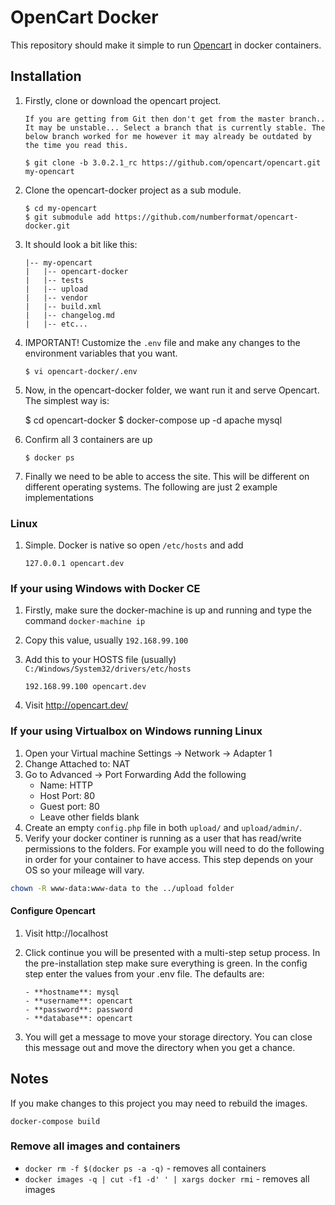 # OpenCart Docker

This repository should make it simple to run [Opencart](http://www.opencart.com/) in docker containers.

## Installation

1.  Firstly, clone or download the opencart project.

        If you are getting from Git then don't get from the master branch.. It may be unstable... Select a branch that is currently stable. The below branch worked for me however it may already be outdated by the time you read this.

        $ git clone -b 3.0.2.1_rc https://github.com/opencart/opencart.git my-opencart

2.  Clone the opencart-docker project as a sub module.

        $ cd my-opencart
        $ git submodule add https://github.com/numberformat/opencart-docker.git

3.  It should look a bit like this:

        |-- my-opencart
        |   |-- opencart-docker
        |   |-- tests
        |   |-- upload
        |   |-- vendor
        |   |-- build.xml
        |   |-- changelog.md
        |   |-- etc...

4.  IMPORTANT! Customize the `.env` file and make any changes to the environment variables that you want.

        $ vi opencart-docker/.env

5.  Now, in the opencart-docker folder, we want run it and serve Opencart. The simplest way is:

    $ cd opencart-docker
    $ docker-compose up -d apache mysql

6.  Confirm all 3 containers are up

        $ docker ps

7.  Finally we need to be able to access the site. This will be different on different operating systems. The following are just 2 example implementations

### Linux

1.  Simple. Docker is native so open `/etc/hosts` and add

        127.0.0.1 opencart.dev

### If your using Windows with Docker CE

1.  Firstly, make sure the docker-machine is up and running and type the command `docker-machine ip`
2.  Copy this value, usually `192.168.99.100`
3.  Add this to your HOSTS file (usually) `C:/Windows/System32/drivers/etc/hosts`

        192.168.99.100 opencart.dev

4.  Visit http://opencart.dev/

### If your using Virtualbox on Windows running Linux

1. Open your Virtual machine Settings -> Network -> Adapter 1
2. Change Attached to: NAT
3. Go to Advanced -> Port Forwarding Add the following
   - Name: HTTP
   - Host Port: 80
   - Guest port: 80
   - Leave other fields blank
4. Create an empty `config.php` file in both `upload/` and `upload/admin/`.
5. Verify your docker continer is running as a user that has read/write permissions to the folders. For example you will need to do the following in order for your container to have access. This step depends on your OS so your mileage will vary.

```sh
chown -R www-data:www-data to the ../upload folder
```

#### Configure Opencart

1.  Visit http://localhost

2.  Click continue you will be presented with a multi-step setup process. In the pre-installation step make sure everything is green. In the config step enter the values from your .env file. The defaults are:

        - **hostname**: mysql
        - **username**: opencart
        - **password**: password
        - **database**: opencart

3.  You will get a message to move your storage directory. You can close this message out and move the directory when you get a chance.

## Notes

If you make changes to this project you may need to rebuild the images.

`docker-compose build`

### Remove all images and containers

- `docker rm -f $(docker ps -a -q)` - removes all containers
- `docker images -q | cut -f1 -d' ' | xargs docker rmi` - removes all images
